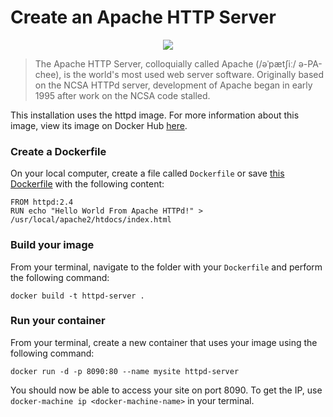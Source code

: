 # Create an Apache HTTP Server

<p align="center"><img src="http://crasstalk.com/wp-content/uploads/2013/05/Apache-Web-Server.png" /></p>

> The Apache HTTP Server, colloquially called Apache (/əˈpætʃiː/ ə-PA-chee), is the world's most used web server software. Originally based on the NCSA HTTPd server, development of Apache began in early 1995 after work on the NCSA code stalled.

This installation uses the httpd image. For more information about this image, view its image on Docker Hub [here](https://hub.docker.com/_/httpd/).

### Create a Dockerfile
On your local computer, create a file called `Dockerfile` or save [this Dockerfile](https://github.com/ferrx/docker-lab/blob/master/httpd/Dockerfile) with the following content:
```
FROM httpd:2.4
RUN echo "Hello World From Apache HTTPd!" > /usr/local/apache2/htdocs/index.html
```

### Build your image
From your terminal, navigate to the folder with your `Dockerfile` and perform the following command:
```
docker build -t httpd-server .
```

### Run your container
From your terminal, create a new container that uses your image using the following command:
```
docker run -d -p 8090:80 --name mysite httpd-server
```
You should now be able to access your site on port 8090. To get the IP, use `docker-machine ip <docker-machine-name>` in your terminal.
